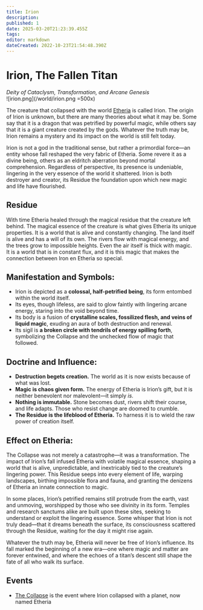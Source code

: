 ```yaml
---
title: Irion
description: 
published: 1
date: 2025-03-20T21:23:39.455Z
tags: 
editor: markdown
dateCreated: 2022-10-23T21:54:48.390Z
---
```


# Irion, The Fallen Titan
*Deity of Cataclysm, Transformation, and Arcane Genesis*  
![irion.png](/world/irion.png =500x)

The creature that collapsed with the world [Etheria](/i/15) is called Irion. The origin of Irion is unknown, but there are many theories about what it may be. Some say that it is a dragon that was petrified by powerful magic, while others say that it is a giant creature created by the gods. Whatever the truth may be, Irion remains a mystery and its impact on the world is still felt today.

Irion is not a god in the traditional sense, but rather a primordial force—an entity whose fall reshaped the very fabric of Etheria. Some revere it as a divine being, others as an eldritch aberration beyond mortal comprehension. Regardless of perspective, its presence is undeniable, lingering in the very essence of the world it shattered. Irion is both destroyer and creator, its Residue the foundation upon which new magic and life have flourished.  

## Residue
With time Etheria healed through the magical residue that the creature left behind.
The magical essence of the creature is what gives Etheria its unique properties. It is a world that is alive and constantly changing. The land itself is alive and has a will of its own. The rivers flow with magical energy, and the trees grow to impossible heights. Even the air itself is thick with magic. It is a world that is in constant flux, and it is this magic that makes the connection between Iron en Etheria so special.

## **Manifestation and Symbols:**  
- Irion is depicted as a **colossal, half-petrified being**, its form entombed within the world itself.  
- Its eyes, though lifeless, are said to glow faintly with lingering arcane energy, staring into the void beyond time.  
- Its body is a fusion of **crystalline scales, fossilized flesh, and veins of liquid magic**, exuding an aura of both destruction and renewal.  
- Its sigil is **a broken circle with tendrils of energy spilling forth**, symbolizing the Collapse and the unchecked flow of magic that followed.  

## **Doctrine and Influence:**  
- **Destruction begets creation.** The world as it is now exists because of what was lost.  
- **Magic is chaos given form.** The energy of Etheria is Irion’s gift, but it is neither benevolent nor malevolent—it simply *is*.  
- **Nothing is immutable.** Stone becomes dust, rivers shift their course, and life adapts. Those who resist change are doomed to crumble.  
- **The Residue is the lifeblood of Etheria.** To harness it is to wield the raw power of creation itself.  

## **Effect on Etheria:**  
The Collapse was not merely a catastrophe—it was a transformation. The impact of Irion’s fall infused Etheria with volatile magical essence, shaping a world that is alive, unpredictable, and inextricably tied to the creature’s lingering power. This Residue seeps into every element of life, warping landscapes, birthing impossible flora and fauna, and granting the denizens of Etheria an innate connection to magic.  

In some places, Irion’s petrified remains still protrude from the earth, vast and unmoving, worshipped by those who see divinity in its form. Temples and research sanctums alike are built upon these sites, seeking to understand or exploit the lingering essence. Some whisper that Irion is not truly dead—that it dreams beneath the surface, its consciousness scattered through the Residue, waiting for the day it might rise again.  

Whatever the truth may be, Etheria will never be free of Irion’s influence. Its fall marked the beginning of a new era—one where magic and matter are forever entwined, and where the echoes of a titan’s descent still shape the fate of all who walk its surface.  

## Events
- [The Collapse](/i/17) is the event where Irion collapsed with a planet, now named Etheria